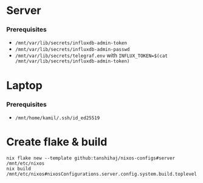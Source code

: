 # Server

### Prerequisites

- `/mnt/var/lib/secrets/influxdb-admin-token`
- `/mnt/var/lib/secrets/influxdb-admin-passwd`
- `/mnt/var/lib/secrets/telegraf.env` with `INFLUX_TOKEN=$(cat /mnt/var/lib/secrets/influxdb-admin-token)`

# Laptop

### Prerequisites
- `/mnt/home/kamil/.ssh/id_ed25519`


# Create flake & build

    nix flake new --template github:tanshihaj/nixos-configs#server /mnt/etc/nixos
    nix build /mnt/etc/nixos#nixosConfigurations.server.config.system.build.toplevel
